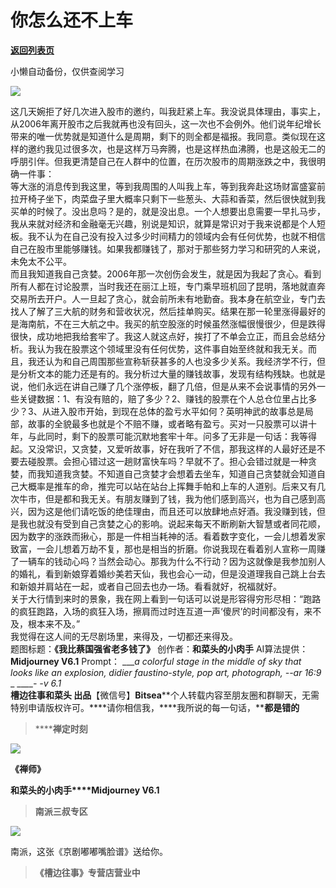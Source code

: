 # 你怎么还不上车

[**返回列表页**](/gzh/槽边往事)

小懒自动备份，仅供查阅学习

![](https://mmbiz.qpic.cn/mmbiz_jpg/Ia6gU9JNtkpQLhIOIfO3wQmpkXASKjEY83XmoBr8slspXxIChkmonYjZh84NOUYMqXlAichjibwiahP1cc9YkRmEw/640?wx_fmt=jpeg&from;=appmsg)

这几天婉拒了好几次进入股市的邀约，叫我赶紧上车。我没说具体理由，事实上，从2006年离开股市之后我就再也没有回头，这一次也不会例外。他们说年纪增长带来的唯一优势就是知道什么是周期，剩下的则全都是福报。我同意。类似现在这样的邀约我见过很多次，也是这样万马奔腾，也是这样热血沸腾，也是这般无二的呼朋引伴。但我更清楚自己在人群中的位置，在历次股市的周期涨跌之中，我很明确一件事：  
等大涨的消息传到我这里，等到我周围的人叫我上车，等到我奔赴这场财富盛宴前拉开椅子坐下，肉菜盘子里大概率只剩下一些葱头、大蒜和香菜，然后很快就到我买单的时候了。没出息吗？是的，就是没出息。一个人想要出息需要一早扎马步，我从来就对经济和金融毫无兴趣，别说是知识，就算是常识对于我来说都是个人短板。我不认为在自己没有投入过多少时间精力的领域内会有任何优势，也就不相信自己在股市里能够赚钱。如果我都赚钱了，那对于那些努力学习和研究的人来说，未免太不公平。  
而且我知道我自己贪婪。2006年那一次创伤会发生，就是因为我起了贪心。看到所有人都在讨论股票，当时我还在丽江上班，专门乘早班机回了昆明，落地就直奔交易所去开户。人一旦起了贪心，就会前所未有地勤奋。我本身在航空业，专门去找人了解了三大航的财务和营收状况，然后挂单购买。结果在那一轮里涨得最好的是海南航，不在三大航之中。我买的航空股涨的时候虽然涨幅很慢很少，但是跌得很快，成功地把我给套牢了。我这人就这点好，挨打了不单会立正，而且会总结分析。我认为我在股票这个领域里没有任何优势，这件事自始至终就和我无关。而且，我还认为和自己周围那些宣称斩获甚多的人也没多少关系。我经济学不行，但是分析文本的能力还是有的。我分析过大量的赚钱故事，发现有结构残缺。也就是说，他们永远在讲自己赚了几个涨停板，翻了几倍，但是从来不会说事情的另外一些关键数据：1、有没有赔的，赔了多少？2、赚钱的股票在个人总仓位里占比多少？3、从进入股市开始，到现在总体的盈亏水平如何？英明神武的故事总是局部，故事的全貌最多也就是个不赔不赚，或者略有盈亏。买对一只股票可以讲十年，与此同时，剩下的股票可能沉默地套牢十年。问多了无非是一句话：我等得起。又没常识，又贪婪，又爱听故事，好在我听了不信，那我这样的人最好还是不要去碰股票。会担心错过这一趟财富快车吗？早就不了。担心会错过就是一种贪婪，而我知道我贪婪。不知道自己贪婪才会想着去坐车，知道自己贪婪就会知道自己大概率是推车的命，推完可以站在站台上挥舞手帕和上车的人道别。后来又有几次牛市，但是都和我无关。有朋友赚到了钱，我为他们感到高兴，也为自己感到高兴，因为这是他们请吃饭的绝佳理由，而且还可以放肆地点好酒。我没赚到钱，但是我也就没有受到自己贪婪之心的影响。说起来每天不断刷新大智慧或者同花顺，因为数字的涨跌而揪心，那是一件相当耗神的活。看着数字变化，一会儿想着发家致富，一会儿想着万劫不复，那也是相当的折磨。你说我现在看着别人宣称一周赚了一辆车的钱动心吗？当然会动心。那我为什么不行动？因为这就像是我参加别人的婚礼，看到新娘穿着婚纱美若天仙，我也会心一动，但是没道理我自己跳上台去和新娘并肩站在一起，或者自己回去也办一场。看看就好，祝福就好。  
关于大行情到来时的景象，我在网上看到一句话可以说是形容得穷形尽相：“跑路的疯狂跑路，入场的疯狂入场，擦肩而过时连互道一声‘傻屄’的时间都没有，来不及，根本来不及。”  
我觉得在这人间的无尽剧场里，来得及，一切都还来得及。  
题图标题：**《我比蔡国强省老多钱了》** 创作者：**和菜头的小肉手** AI算法提供：**Midjourney V6.1** Prompt： ____a
colorful stage in the middle of sky that looks like an explosion, didier
faustino-style, pop art, photograph, --ar 16:9_ _ ______-_ -v 6.1_  
**槽边往事****和菜头
出品******【微信号】****Bitsea******个人转载内容至朋友圈和群聊天，无需特别申请版权许可。****请你相信我，****我所说的每一句话，****都是错的**

> ******禅定时刻**

![](https://mmbiz.qpic.cn/mmbiz_jpg/Ia6gU9JNtkpQLhIOIfO3wQmpkXASKjEYn88RjcP2h00nzV18KslMWYmiaVtSroXbSP5PKiaeFU8YQicwWvR3DKp9Q/640?wx_fmt=jpeg&from;=appmsg)

**《禅师》**

**和菜头的小肉手****Midjourney V6.1**

> **南派三叔专区**

![](https://mmbiz.qpic.cn/mmbiz_jpg/Ia6gU9JNtkp3M0h2eoKwbkq3yTkloN2U9mJicWauFQyCn1fqOa6AWnORyNcgrGW5AzLWAGXaxxkuEz3gaN9EYMg/640?wx_fmt=jpeg&from;=appmsg)

南派，这张《京剧嘟嘟嘴脸谱》送给你。

> **《槽边往事》专营店营业中**

